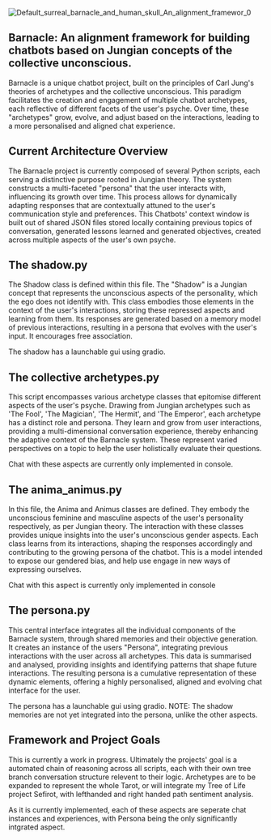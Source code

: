 ![Default_surreal_barnacle_and_human_skull_An_alignment_framewor_0](https://github.com/EveryOneIsGross/barnacle/assets/23621140/1a4ae9ba-433f-4900-be10-1b1b59a9664a)

## Barnacle: An alignment framework for building chatbots based on Jungian concepts of the collective unconscious.

Barnacle is a unique chatbot project, built on the principles of Carl Jung's theories of archetypes and the collective unconscious. This paradigm facilitates the creation and engagement of multiple chatbot archetypes, each reflective of different facets of the user's psyche. Over time, these "archetypes" grow, evolve, and adjust based on the interactions, leading to a more personalised and aligned chat experience.

## Current Architecture Overview

The Barnacle project is currently composed of several Python scripts, each serving a distinctive purpose rooted in Jungian theory. The system constructs a multi-faceted "persona" that the user interacts with, influencing its growth over time. This process allows for dynamically adapting responses that are contextually attuned to the user's communication style and preferences. This Chatbots' context window is built out of shared JSON files stored locally containing previous topics of conversation, generated lessons learned and generated  objectives, created across multiple aspects of the user's own psyche.

## The shadow.py
The Shadow class is defined within this file. The "Shadow" is a Jungian concept that represents the unconscious aspects of the personality, which the ego does not identify with. This class embodies those elements in the context of the user's interactions, storing these repressed aspects and learning from them. Its responses are generated based on a memory model of previous interactions, resulting in a persona that evolves with the user's input. It encourages free association.

The shadow has a launchable gui using gradio.

## The collective archetypes.py
This script encompasses various archetype classes that epitomise different aspects of the user's psyche. Drawing from Jungian archetypes such as 'The Fool', 'The Magician', 'The Hermit', and 'The Emperor', each archetype has a distinct role and persona. They learn and grow from user interactions, providing a multi-dimensional conversation experience, thereby enhancing the adaptive context of the Barnacle system. These represent varied perspectives on a topic to help the user holistically evaluate their questions.

Chat with these aspects are currently only implemented in console.

## The anima_animus.py
In this file, the Anima and Animus classes are defined. They embody the unconscious feminine and masculine aspects of the user's personality respectively, as per Jungian theory. The interaction with these classes provides unique insights into the user's unconscious gender aspects. Each class learns from its interactions, shaping the responses accordingly and contributing to the growing persona of the chatbot. This is a model intended to expose our gendered bias, and help use engage in new ways of expressing ourselves.

Chat with this aspect is currently only implemented in console

## The persona.py
This central interface integrates all the individual components of the Barnacle system, through shared memories and their objective generation. It creates an instance of the users "Persona", integrating previous interactions with the user across all archetypes. This data is summarised and analysed, providing insights and identifying patterns that shape future interactions. The resulting persona is a cumulative representation of these dynamic elements, offering a highly personalised, aligned and evolving chat interface for the user.

The persona has a launchable gui using gradio. NOTE: The shadow memories are not yet integrated into the persona, unlike the other aspects.

## Framework and Project Goals

This is currently a work in progress. Ultimately the projects' goal is a automated chain of reasoning across all scripts, each with their own tree branch conversation structure relevent to their logic. Archetypes are to be expanded to represent the whole Tarot, or will integrate my Tree of Life project Sefirot, with lefthanded and right handed path sentiment analysis.

As it is currently implemented, each of these aspects are seperate chat instances and experiences, with Persona being the only significantly intgrated aspect.


